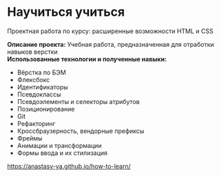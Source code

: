 # Научиться учиться #
Проектная работа по курсу: расширенные возможности HTML и CSS

**Описание проекта:**
Учебная работа, предназначенная для отработки навыков верстки  
**Использованные технологии и полученные навыки:**
* Вёрстка по БЭМ
* Флексбокс
* Идентификаторы
* Псевдоклассы
* Псевдоэлементы и селекторы атрибутов
* Позиционирование
* Git
* Рефакторинг
* Кроссбраузерность, вендорные префиксы
* Фреймы
* Анимации и трансформации
* Формы ввода и их стилизация  

https://anastasy-ya.github.io/how-to-learn/
